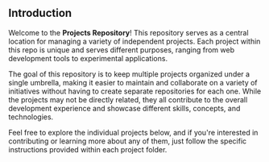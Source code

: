## Introduction

Welcome to the **Projects Repository**! This repository serves as a central location for managing a variety of independent projects. Each project within this repo is unique and serves different purposes, ranging from web development tools to experimental applications.

The goal of this repository is to keep multiple projects organized under a single umbrella, making it easier to maintain and collaborate on a variety of initiatives without having to create separate repositories for each one. While the projects may not be directly related, they all contribute to the overall development experience and showcase different skills, concepts, and technologies.

Feel free to explore the individual projects below, and if you're interested in contributing or learning more about any of them, just follow the specific instructions provided within each project folder.

